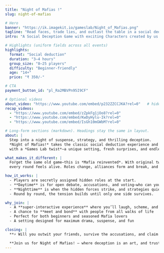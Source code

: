 ```yaml
---
title: "Night of Mafias !"
slug: night-of-mafias

# Hero
banner: "https://ik.imagekit.io/gameslab/Night_of_Mafias.png"
tagline: "Read faces, trade lies, and outlast the table in a social deduction showdown."
intro: "A Social Deception Game with exciting Characters created by us for crazy fun."

# Highlights (uniform fields across all events)
highlights:
  format: "Social deduction"
  duration: "3–4 hours"
  group_size: "8–25 players"
  difficulty: "Beginner-friendly"
  age: "14+"
  price: "₹ 350/-"

# CTA
payment_button_id: "pl_Ra2MBVPn95I9CF"

# Optional videos
about_video: "https://www.youtube.com/embed/p232ZZCCJKA?rel=0"   # hide section if blank
recap_videos:
  - "https://www.youtube.com/embed/zZpkFg1jOo8?rel=0"
  - "https://www.youtube.com/embed/KwDyHylu-Ik?rel=0"
  - "https://www.youtube.com/embed/IsGh10mGWbM?rel=0"

# Long-form sections (markdown). Headings stay the same in layout.
about: |
  Step into a night of suspense, strategy, and thrilling deception.
  *Night of Mafias!* takes the classic social deduction experience and reimagines it
  with a *Games Lab twist*—a unique setting, fresh surprises, and endless drama.

what_makes_it_different: |
  Forget the same old game—this is *Mafia reinvented*. With original twists and engaging storytelling,
  every round feels alive. Roles change, alliances form and break, and trust becomes the most dangerous gamble of all.

how_it_works: |
  - Players are secretly assigned hidden roles at the start.
  - **Daytime** is for open debate, accusations, and voting—who can you trust?
  - **Nighttime** is when the hidden forces strike, and strategies quietly unfold.
  - Round by round, the tension builds until only one side survives.

why_join: |
  - A **super-interactive experience** where you’ll laugh, scheme, and plot  
  - A chance to **meet and bond** with people from all walks of life  
  - Perfect for both beginners and seasoned Mafia lovers  
  - A setting designed for maximum drama, suspense, and fun  

closing: |
  **⚡ Will you outwit your friends, survive the accusations, and claim victory—or will you fall prey to the shadows of the night?**

  **Join us for Night of Mafias! — where deception is an art, and trust is the ultimate gamble.**
---
```

